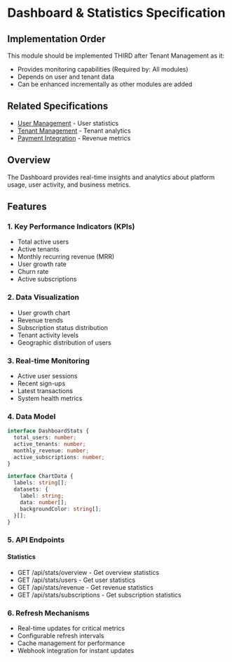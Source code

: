 # Dashboard & Statistics Specification

## Implementation Order
This module should be implemented THIRD after Tenant Management as it:
- Provides monitoring capabilities (Required by: All modules)
- Depends on user and tenant data
- Can be enhanced incrementally as other modules are added

## Related Specifications
- [User Management](./user-management.md) - User statistics
- [Tenant Management](./tenant-management.md) - Tenant analytics
- [Payment Integration](./payment-integration.md) - Revenue metrics

## Overview
The Dashboard provides real-time insights and analytics about platform usage, user activity, and business metrics.

## Features

### 1. Key Performance Indicators (KPIs)
- Total active users
- Active tenants
- Monthly recurring revenue (MRR)
- User growth rate
- Churn rate
- Active subscriptions

### 2. Data Visualization
- User growth chart
- Revenue trends
- Subscription status distribution
- Tenant activity levels
- Geographic distribution of users

### 3. Real-time Monitoring
- Active user sessions
- Recent sign-ups
- Latest transactions
- System health metrics

### 4. Data Model

```typescript
interface DashboardStats {
  total_users: number;
  active_tenants: number;
  monthly_revenue: number;
  active_subscriptions: number;
}

interface ChartData {
  labels: string[];
  datasets: {
    label: string;
    data: number[];
    backgroundColor: string[];
  }[];
}
```

### 5. API Endpoints

#### Statistics
- GET /api/stats/overview - Get overview statistics
- GET /api/stats/users - Get user statistics
- GET /api/stats/revenue - Get revenue statistics
- GET /api/stats/subscriptions - Get subscription statistics

### 6. Refresh Mechanisms
- Real-time updates for critical metrics
- Configurable refresh intervals
- Cache management for performance
- Webhook integration for instant updates